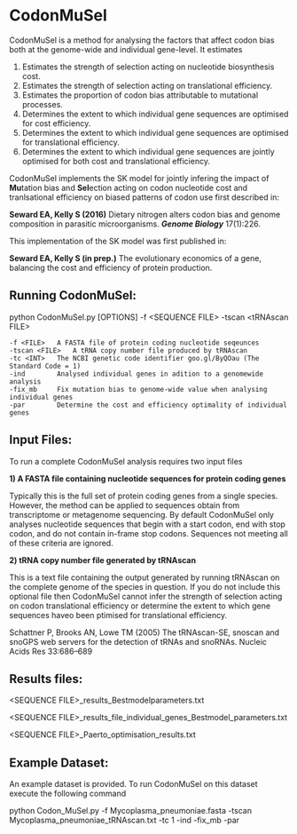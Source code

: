 # CodonMuSel
CodonMuSel is a method for analysing the factors that affect codon bias both at the genome-wide and individual gene-level. It estimates 

1) Estimates the strength of selection acting on nucleotide biosynthesis cost.
2) Estimates the strength of selection acting on translational efficiency.
3) Estimates the proportion of codon bias attributable to mutational processes.
4) Determines the extent to which individual gene sequences are optimised for cost efficiency.
5) Determines the extent to which individual gene sequences are optimised for translational efficiency.
6) Determines the extent to which individual gene sequences are jointly optimised for both cost and translational efficiency.

CodonMuSel implements the SK model for jointly infering the impact of **Mu**tation bias and **Sel**ection acting on codon nucleotide cost and tranlsational efficiency on biased patterns of codon use first described in:

**Seward EA, Kelly S (2016)** Dietary nitrogen alters codon bias and genome composition in parasitic microorganisms. **_Genome Biology_** 17(1):226.

This implementation of the SK model was first published in:

**Seward EA, Kelly S (in prep.)** The evolutionary economics of a gene, balancing the cost and efficiency of protein production.

## Running CodonMuSel:

python CodonMuSel.py [OPTIONS] -f \<SEQUENCE FILE\> -tscan \<tRNAscan FILE\>

	-f <FILE>	A FASTA file of protein coding nucleotide seqeunces
	-tscan <FILE>	A tRNA copy number file produced by tRNAscan
	-tc <INT>	The NCBI genetic code identifier goo.gl/ByQOau (The Standard Code = 1)
	-ind		Analysed individual genes in adition to a genomewide analysis
	-fix_mb		Fix mutation bias to genome-wide value when analysing individual genes
	-par 		Determine the cost and efficiency optimality of individual genes

## Input Files:

To run a complete CodonMuSel analysis requires two input files

**1) A FASTA file containing nucleotide sequences for protein coding genes**

Typically this is the full set of protein coding genes from a single species. However, the method can be applied to sequences obtain from transcriptome or metagenome sequencing. By default CodonMuSel only analyses nucleotide sequences that begin with a start codon, end with stop codon, and do not contain in-frame stop codons. Sequences not meeting all of these criteria are ignored.

**2) tRNA copy number file generated by tRNAscan**

This is a text file containing the output generated by running tRNAscan on the complete genome of the species in question. If you do not include this optional file then CodonMuSel cannot infer the strength of selection acting on codon translational efficiency or determine the extent to which gene sequences haveo been ptimised for translational efficiency.

Schattner P, Brooks AN, Lowe TM (2005) The tRNAscan-SE, snoscan and snoGPS web servers for the detection of tRNAs and snoRNAs. Nucleic Acids Res 33:686–689


## Results files:

\<SEQUENCE FILE\>_results_Bestmodelparameters.txt

\<SEQUENCE FILE\>_results_file_individual_genes_Bestmodel_parameters.txt

\<SEQUENCE FILE\>_Paerto_optimisation_results.txt


## Example Dataset:

An example dataset is provided. To run CodonMuSel on this dataset execute the following command

python Codon_MuSel.py -f Mycoplasma_pneumoniae.fasta -tscan Mycoplasma_pneumoniae_tRNAscan.txt -tc 1 -ind -fix_mb -par
